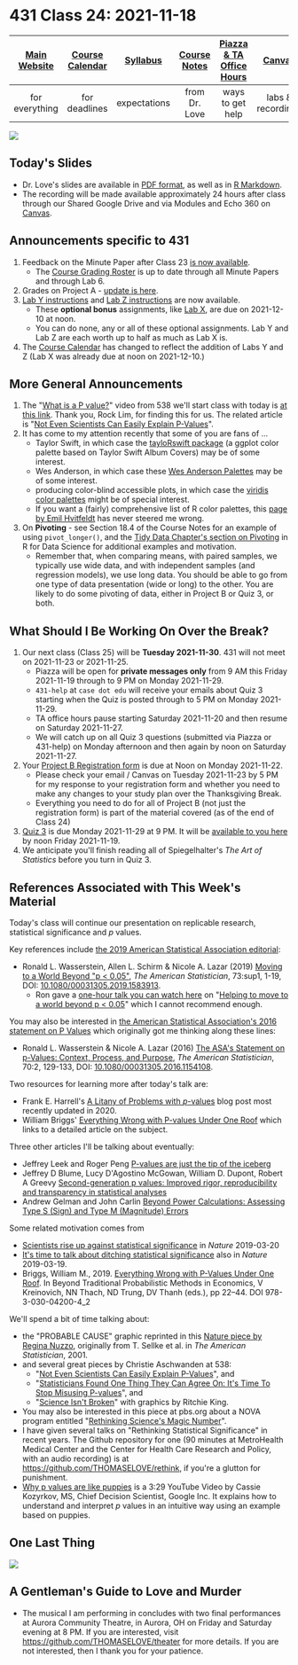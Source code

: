 # 431 Class 24: 2021-11-18

[Main Website](https://thomaselove.github.io/431/) | [Course Calendar](https://thomaselove.github.io/431/calendar.html) | [Syllabus](https://thomaselove.github.io/431-2021-syllabus/) | [Course Notes](https://thomaselove.github.io/431-notes/) | [Piazza & TA Office Hours](https://thomaselove.github.io/431/contact.html) | [Canvas](https://canvas.case.edu) | [Data and Code](https://github.com/THOMASELOVE/431-data)
:-----------: | :--------------: | :----------: | :---------: | :-------------: | :-----------: | :------------:
for everything | for deadlines | expectations | from Dr. Love | ways to get help | labs & recordings | for downloads

![](https://github.com/THOMASELOVE/431-2021/blob/main/classes/class24/figures/shruggies.png)

## Today's Slides

- Dr. Love's slides are available in [PDF format](https://github.com/THOMASELOVE/431-2021/blob/main/classes/class24/431-class24-slides.pdf), as well as in [R Markdown](https://github.com/THOMASELOVE/431-2021/blob/main/classes/class24/431-class24-slides.Rmd).
- The recording will be made available approximately 24 hours after class through our Shared Google Drive and via Modules and Echo 360 on [Canvas](https://canvas.case.edu).

## Announcements specific to 431

1. Feedback on the Minute Paper after Class 23 [is now available](https://bit.ly/431-2021-min23-feedback). 
    - The [Course Grading Roster](https://bit.ly/431-2021-grades) is up to date through all Minute Papers and through Lab 6.
2. Grades on Project A - [update is here](https://github.com/THOMASELOVE/431-2021/blob/main/projectA/submissions.md).
3. [Lab Y instructions](https://github.com/THOMASELOVE/431-2021/tree/main/labs/labY) and [Lab Z instructions](https://github.com/THOMASELOVE/431-2021/tree/main/labs/labZ) are now available. 
    - These **optional bonus** assignments, like [Lab X](https://github.com/THOMASELOVE/431-2021/tree/main/labs/labX), are due on 2021-12-10 at noon. 
    - You can do none, any or all of these optional assignments. Lab Y and Lab Z are each worth up to half as much as Lab X is.
4. The [Course Calendar](https://thomaselove.github.io/431/calendar.html) has changed to reflect the addition of Labs Y and Z (Lab X was already due at noon on 2021-12-10.)

## More General Announcements

1. The "[What is a P value?](https://fivethirtyeight.abcnews.go.com/video/embed/56150342)" video from 538 we'll start class with today is [at this link](https://fivethirtyeight.abcnews.go.com/video/embed/56150342). Thank you, Rock Lim, for finding this for us. The related article is "[Not Even Scientists Can Easily Explain P-Values](https://fivethirtyeight.com/features/not-even-scientists-can-easily-explain-p-values/)". 
2. It has come to my attention recently that some of you are fans of ...
    - Taylor Swift, in which case the [tayloRswift package](https://github.com/asteves/tayloRswift) (a ggplot color palette based on Taylor Swift Album Covers) may be of some interest.
    - Wes Anderson, in which case these [Wes Anderson Palettes](https://github.com/karthik/wesanderson) may be of some interest. 
    - producing color-blind accessible plots, in which case the [viridis color palettes](https://cran.r-project.org/web/packages/viridis/vignettes/intro-to-viridis.html) might be of special interest.
    - If you want a (fairly) comprehensive list of R color palettes, this [page by Emil Hvitfeldt](https://github.com/EmilHvitfeldt/r-color-palettes) has never steered me wrong.
3. On **Pivoting** - see Section 18.4 of the Course Notes for an example of using `pivot_longer()`, and the [Tidy Data Chapter's section on Pivoting](https://r4ds.had.co.nz/tidy-data.html?q=pivot#pivoting) in R for Data Science for additional examples and motivation. 
    - Remember that, when comparing means, with paired samples, we typically use wide data, and with independent samples (and regression models), we use long data. You should be able to go from one type of data presentation (wide or long) to the other. You are likely to do some pivoting of data, either in Project B or Quiz 3, or both.


## What Should I Be Working On Over the Break?

1. Our next class (Class 25) will be **Tuesday 2021-11-30**. 431 will not meet on 2021-11-23 or 2021-11-25.
    - Piazza will be open for **private messages only** from 9 AM this Friday 2021-11-19 through to 9 PM on Monday 2021-11-29.
    - `431-help` at `case dot edu` will receive your emails about Quiz 3 starting when the Quiz is posted through to 5 PM on Monday 2021-11-29.
    - TA office hours pause starting Saturday 2021-11-20 and then resume on Saturday 2021-11-27. 
    - We will catch up on all Quiz 3 questions (submitted via Piazza or 431-help) on Monday afternoon and then again by noon on Saturday 2021-11-27.
2. Your [Project B Registration form](https://thomaselove.github.io/431-2021-projectB/register.html) is due at Noon on Monday 2021-11-22. 
    - Please check your email / Canvas on Tuesday 2021-11-23 by 5 PM for my response to your registration form and whether you need to make any changes to your study plan over the Thanksgiving Break. 
    - Everything you need to do for all of Project B (not just the registration form) is part of the material covered (as of the end of Class 24)
3. [Quiz 3](https://github.com/THOMASELOVE/431-2021/tree/main/quizzes/quiz3) is due Monday 2021-11-29 at 9 PM. It will be [available to you here](https://github.com/THOMASELOVE/431-2021/tree/main/quizzes/quiz3) by noon Friday 2021-11-19.
4. We anticipate you'll finish reading all of Spiegelhalter's *The Art of Statistics* before you turn in Quiz 3.

## References Associated with This Week's Material

Today's class will continue our presentation on replicable research, statistical significance and *p* values. 

Key references include [the 2019 American Statistical Association editorial](https://github.com/THOMASELOVE/431-2021/blob/main/classes/class23/references/ASA_2019_A_World_Beyond.pdf):

- Ronald L. Wasserstein, Allen L. Schirm & Nicole A. Lazar (2019) [Moving to a World Beyond "p < 0.05"](https://www.tandfonline.com/doi/full/10.1080/00031305.2019.1583913), *The American Statistician*, 73:sup1, 1-19, DOI: [10.1080/00031305.2019.1583913](https://doi.org/10.1080/00031305.2019.1583913). 
    - Ron gave a [one-hour talk you can watch here](https://t.co/GbQF01h4jU) on "[Helping to move to a world beyond p < 0.05](https://t.co/GbQF01h4jU)" which I cannot recommend enough.

You may also be interested in [the American Statistical Association's 2016 statement on P Values](https://github.com/THOMASELOVE/431-2021/blob/main/classes/class23/references/ASA_2016_Pvalues_Context_Process_Purpose.pdf) which originally got me thinking along these lines: 

- Ronald L. Wasserstein & Nicole A. Lazar (2016) [The ASA's Statement on p-Values: Context, Process, and Purpose](https://www.tandfonline.com/doi/full/10.1080/00031305.2016.1154108), *The American Statistician*, 70:2, 129-133, DOI:
[10.1080/00031305.2016.1154108](https://doi.org/10.1080/00031305.2016.1154108).

Two resources for learning more after today's talk are:

- Frank E. Harrell's [A Litany of Problems with *p*-values](https://www.fharrell.com/post/pval-litany/) blog post most recently updated in 2020.
- William Briggs' [Everything Wrong with P-values Under One Roof](http://wmbriggs.com/post/26125/) which links to a detailed article on the subject.

Three other articles I'll be talking about eventually:

- Jeffrey Leek and Roger Peng [P-values are just the tip of the iceberg](https://github.com/THOMASELOVE/431-2021/blob/main/classes/class23/references/Leek_and_Peng_2015_Pvalues_Nature.pdf)
- Jeffrey D Blume, Lucy D'Agostino McGowan, William D. Dupont, Robert A Greevy [Second-generation p values: Improved rigor, reproducibility and transparency in statistical analyses](https://github.com/THOMASELOVE/431-2021/blob/main/classes/class23/references/Blume_etal_2018_Second_Generation_P_Values.pdf)
- Andrew Gelman and John Carlin [Beyond Power Calculations: Assessing Type S (Sign) and Type M (Magnitude) Errors](https://github.com/THOMASELOVE/431-2021/blob/main/classes/class23/references/Gelman_Carlin_2014_Beyond_Power_Calculations.pdf)

Some related motivation comes from 

- [Scientists rise up against statistical significance](https://www.nature.com/articles/d41586-019-00857-9) in *Nature* 2019-03-20
- [It's time to talk about ditching statistical significance](https://www.nature.com/articles/d41586-019-00874-8) also in *Nature* 2019-03-19.
- Briggs, William M., 2019. [Everything Wrong with P-Values Under One Roof](http://wmbriggs.com/post/26125/). In Beyond Traditional Probabilistic Methods in Economics, V Kreinovich, NN Thach, ND Trung, DV Thanh (eds.), pp 22–44. DOI 978-3-030-04200-4_2

We'll spend a bit of time talking about:

- the "PROBABLE CAUSE" graphic reprinted in this [Nature piece by Regina Nuzzo](https://www.nature.com/news/scientific-method-statistical-errors-1.14700), originally from T. Sellke et al. in *The American Statistician*, 2001.
- and several great pieces by Christie Aschwanden at 538:
    - "[Not Even Scientists Can Easily Explain P-Values](https://fivethirtyeight.com/features/not-even-scientists-can-easily-explain-p-values/)", and
    - "[Statisticians Found One Thing They Can Agree On: It's Time To Stop Misusing P-values](https://fivethirtyeight.com/features/statisticians-found-one-thing-they-can-agree-on-its-time-to-stop-misusing-p-values/)", and
    - "[Science Isn't Broken](https://fivethirtyeight.com/features/science-isnt-broken/#part1)" with graphics by Ritchie King.
- You may also be interested in this piece at pbs.org about a NOVA program entitled "[Rethinking Science's Magic Number](https://www.pbs.org/wgbh/nova/article/rethinking-sciences-magic-number/)".
- I have given several talks on "Rethinking Statistical Significance" in recent years. The Github repository for one (90 minutes at MetroHealth Medical Center and the Center for Health Care Research and Policy, with an audio recording) is at https://github.com/THOMASELOVE/rethink, if you're a glutton for punishment.
- [Why p values are like puppies](https://www.youtube.com/watch?v=9jW9G8MO4PQ) is a 3:29 YouTube Video by Cassie Kozyrkov, MS, Chief Decision Scientist, Google Inc. It explains how to understand and interpret *p* values in an intuitive way using an example based on puppies.

## One Last Thing

![](https://github.com/THOMASELOVE/431-2021/blob/main/classes/class24/figures/harrell_2021-10-01.png)

## A Gentleman's Guide to Love and Murder

- The musical I am performing in concludes with two final performances at Aurora Community Theatre, in Aurora, OH on Friday and Saturday evening at 8 PM. If you are interested, visit https://github.com/THOMASELOVE/theater for more details. If you are not interested, then I thank you for your patience. 
